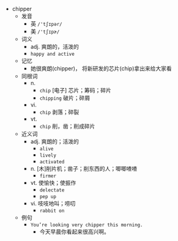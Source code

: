 - chipper
  - 发音
    - 英 `/'tʃɪpər/`
    - 美 `/'tʃɪpɚ/`
  - 词义
    - adj. 爽朗的，活泼的
    - `happy and active`
  - 记忆
    - 她很爽朗(chipper)， 将新研发的芯片(chip)拿出来给大家看
  - 同根词
    - n.
      - `chip` [电子] 芯片；筹码；碎片
      - `chipping` 破片；碎屑
    - vi.
      - `chip` 剥落；碎裂
    - vt.
      - `chip` 削，凿；削成碎片
  - 近义词
    - adj. 爽朗的；活泼的
      - `alive`
      - `lively`
      - `activated`
    - n. [木]削片机；凿子；削东西的人；唧唧喳喳
      - `firmer`
    - vt. 使愉快；使振作
      - `delectate`
      - `pep up`
    - vi. 吱吱地叫；唠叨
      - `rabbit on`
  - 例句
    - `You’re looking very chipper this morning.`
      - 今天早晨你看起来很高兴啊。

